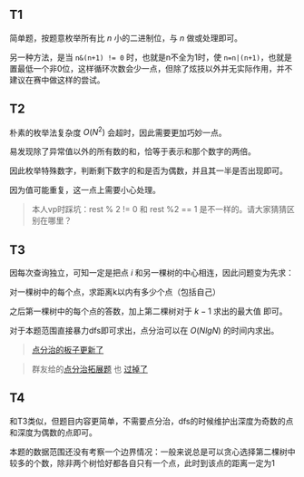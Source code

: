 ## T1

简单题，按题意枚举所有比 $n$ 小的二进制位，与 $n$ 做或处理即可。

另一种方法，是当 `n&(n+1) != 0` 时，也就是n不全为1时，使 `n=n|(n+1)`，也就是置最低一个非0位，这样循环次数会少一点，但除了炫技以外并无实际作用，并不建议在赛中做这样的尝试。

## T2

朴素的枚举法复杂度 $O(N^2)$ 会超时，因此需要更加巧妙一点。

易发现除了异常值以外的所有数的和，恰等于表示和那个数字的两倍。

因此枚举特殊数字，判断剩下数字的和是否为偶数，并且其一半是否出现即可。

因为值可能重复，这一点上需要小心处理。

> 本人vp时踩坑：rest % 2 != 0 和 rest %2 == 1 是不一样的。请大家猜猜区别在哪里？

## T3

因每次查询独立，可知一定是把点 $i$ 和另一棵树的中心相连，因此问题变为先求： 

对一棵树中的每个点，求距离k以内有多少个点（包括自己）

之后第一棵树中的每个点的答数，加上第二棵树对于 $k-1$ 求出的最大值 即可。

对于本题范围直接暴力dfs即可求出，点分治可以在 $O(NlgN)$ 的时间内求出。

> [点分治的板子更新了](https://github.com/tdzl2003/algorithm_workspace/blob/main/cpp/tdzl/graph/tree.hpp)

> 群友给的[点分治拓展题](https://judge.yosupo.jp/problem/vertex_add_range_contour_sum_on_tree) 也 [过掉了](https://judge.yosupo.jp/submission/253831)

## T4

和T3类似，但题目内容更简单，不需要点分治，dfs的时候维护出深度为奇数的点和深度为偶数的点即可。

本题的数据范围还没有考察一个边界情况：一般来说总是可以贪心选择第二棵树中较多的个数，除非两个树恰好都各自只有一个点，此时到该点的距离一定为1
